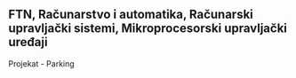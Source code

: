 ## FTN, Računarstvo i automatika, Računarski upravljački sistemi, Mikroprocesorski upravljački uređaji

Projekat - Parking